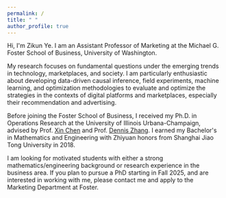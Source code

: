 ```yaml
---
permalink: /
title: " "
author_profile: true
---
```


Hi, I'm Zikun Ye. I am an Assistant Professor of Marketing at the Michael G. Foster School of Business, University of Washington.

My research focuses on fundamental questions under the emerging trends in technology, marketplaces, and society. I am particularly enthusiastic about developing data-driven causal inference, field experiments, machine learning, and optimization methodologies to evaluate and optimize the strategies in the contexts of digital platforms and marketplaces, especially their recommendation and advertising.

Before joining the Foster School of Business, I received my Ph.D. in Operations Research at the University of Illinois Urbana-Champaign, advised by Prof. [Xin Chen](https://www.isye.gatech.edu/users/xin-chen) and Prof. [Dennis Zhang](http://denniszhang.org). I earned my Bachelor's in Mathematics and Engineering with Zhiyuan honors from Shanghai Jiao Tong University in 2018. 

I am looking for motivated students with either a strong mathematics/engineering background or research experience in the business area. If you plan to pursue a PhD starting in Fall 2025, and are interested in working with me, please contact me and apply to the Marketing Department at Foster.

<!---My primary research focuses on data-driven optimization and causal inference with applications in platform operations and revenue management. The goal is to provide actionable policies and operations for online platforms. I’ve had the pleasure of working with platform companies including Kwai, Walmart Global Tech, LIVAD Technology, and DiDi.

<!---I’ve had the pleasure of working with [Kwai](https://www.kwai.com), [Walmart Global Tech](https://tech.walmart.com), [LIVAD](https://www.livad.stream), and [DiDi](https://web.didiglobal.com). --->







